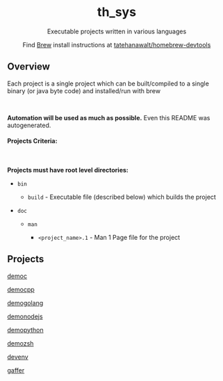 <div align="center">

# th_sys #

Executable projects written in various languages

Find [Brew](https://brew.sh/) install instructions at  [tatehanawalt/homebrew-devtools](https://github.com/tatehanawalt/homebrew-devtools)

</div>

## Overview ##

Each project is a single project which can be built/compiled to a single binary (or java byte code) and installed/run with brew

<br>

**Automation will be used as much as possible.** Even this README was autogenerated.

#### Projects Criteria: ####

<br>

**Projects must have root level directories:**

  - `bin`

    - `build` - Executable file (described below) which builds the project

  - `doc`

    - `man`

      - `<project_name>.1` - Man 1 Page file for the project

## Projects ##

[democ](https://github.com/tatehanawalt/th_sys/democ)

[democpp](https://github.com/tatehanawalt/th_sys/democpp)

[demogolang](https://github.com/tatehanawalt/th_sys/demogolang)

[demonodejs](https://github.com/tatehanawalt/th_sys/demonodejs)

[demopython](https://github.com/tatehanawalt/th_sys/demopython)

[demozsh](https://github.com/tatehanawalt/th_sys/demozsh)

[devenv](https://github.com/tatehanawalt/th_sys/devenv)

[gaffer](https://github.com/tatehanawalt/th_sys/gaffer)


